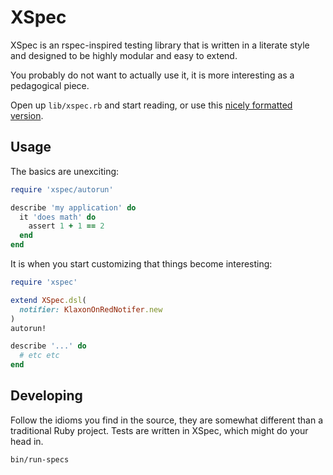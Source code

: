 XSpec
=====

XSpec is an rspec-inspired testing library that is written in a literate style
and designed to be highly modular and easy to extend.

You probably do not want to actually use it, it is more interesting as
a pedagogical piece.

Open up `lib/xspec.rb` and start reading, or use this [nicely formatted
version](http://xaviershay.github.io/xspec/).

Usage
-----

The basics are unexciting:

``` ruby
require 'xspec/autorun'

describe 'my application' do
  it 'does math' do
    assert 1 + 1 == 2
  end
end
```

It is when you start customizing that things become interesting:

``` ruby
require 'xspec'

extend XSpec.dsl(
  notifier: KlaxonOnRedNotifer.new
)
autorun!

describe '...' do
  # etc etc
end
```

Developing
----------

Follow the idioms you find in the source, they are somewhat different than
a traditional Ruby project. Tests are written in XSpec, which might do your
head in.

    bin/run-specs
